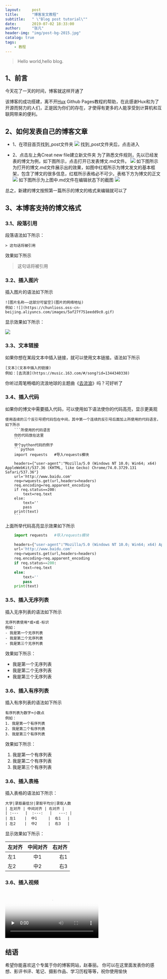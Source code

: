 ```yaml
---
layout:     post
title:      "博客发文教程"
subtitle:   " \"Blog post tutorial\""
date:       2019-07-02 18:33:00
author:     "张凡"
header-img: "img/post-bg-2015.jpg"
catalog: true
tags:
    - 教程
---
```


> Hello world,hello blog. 


## 1、前言

今天花了一天的时间，博客就这样开通了

该博客的成功搭建，离不开[Hux](https://github.com/huxpro) Github Pages教程的帮助，在此感谢Hux和为了开源而努力的人们，正是因为你们的存在，才使得有更多的人能享受到计算机和互联网带来的便利。


## 2、如何发表自己的博客文章

- 1、在项目首页找到_post文件夹
![](https://chunlioss.oss-cn-beijing.aliyuncs.com/images/post.jpg)
找到_post文件夹后，点击进入

- 2、点击左上角Creat new file建立新文件夹
为了熟悉文件规则，先以已经发表的博文为例，如下图所示，点击打开已发表博文.md文件。
![](https://chunlioss.oss-cn-beijing.aliyuncs.com/images/openpost.jpg)
如下图所示为打开的博文.md文件展示出的效果，如图中红框所示为博文发文的基本框架，包含了博文的很多信息，红框所示表格必不可少。表格下方为博文的正文
![](https://chunlioss.oss-cn-beijing.aliyuncs.com/images/mdfile.jpg)
如下图所示为上图中.md文件在编辑状态下的截图
![](https://chunlioss.oss-cn-beijing.aliyuncs.com/images/editmdfile.jpg)

总之，新建的博文按照第一篇所示的博文的格式来编辑就可以了

## 3、本博客支持的博文格式
### 3.1、段落引用
段落语法如下所示：
```
> 这句话将被引用
```
效果如下所示

> 这句话将被引用
### 3.2、插入图片
插入图片的语法如下所示
```
![图片名称——这部分可留空](图片的网络地址)
例如：![](https://chunlioss.oss-cn-beijing.aliyuncs.com/images/5af27f751eedd9c0.gif)
```
显示效果如下所示：

![](https://chunlioss.oss-cn-beijing.aliyuncs.com/images/5af27f751eedd9c0.gif)
### 3.3、文本链接
如果你想在某段文本中插入链接，就可以使用文本链接。语法如下所示
```
[文本](文本中插入的链接)
例如：[去流浪](https://music.163.com/#/song?id=1344340338)
```

你听过周笔畅唱的流浪地球的主题曲《[去流浪](https://music.163.com/#/song?id=1344340338)》吗？可好听了
### 3.4、插入代码
如果你的博文中需要插入代码，可以使用如下语法使你的代码高亮，显示更美观
```
使用连续的三个反引号把代码包在中间，其中第一个连续的反引号后面加上所使用的代码语言，如下所示
    ```所使用的代码语言
    你的代码放在这里
    ```
    举个python代码的例子
    ```python
    import requests   #导入requests模块
    
    headers={"user-agent":"Mozilla/5.0 (Windows NT 10.0; Win64; x64) AppleWebKit/537.36 (KHTML, like Gecko) Chrome/74.0.3729.131 Safari/537.36"}
    url='http://www.baidu.com'
    req=rwquests.get(url,headers=headers)
    req.encoding=req.apparent_encoding
    if req.status==200:
        text=req.text
    else:
        text=''
        pass
    print(text)
    ```
```
上面所举代码高亮显示效果如下所示
~~~python
    import requests   #导入requests模块
    
    headers={"user-agent":"Mozilla/5.0 (Windows NT 10.0; Win64; x64) AppleWebKit/537.36 (KHTML, like Gecko) Chrome/74.0.3729.131 Safari/537.36"}
    url='http://www.baidu.com'
    req=rwquests.get(url,headers=headers)
    req.encoding=req.apparent_encoding
    if req.status==200:
        text=req.text
    else:
        text=''
        pass
    print(text)
~~~
### 3.5、插入无序列表
插入无序列表的语法如下所示
```
无序列表使用*或+或-标识
例如：
- 我是第一个无序列表
- 我是第二个无序列表
- 我是第三个无序列表
```
效果如下所示：
- 我是第一个无序列表
- 我是第二个无序列表
- 我是第三个无序列表
### 3.6、插入有序列表
插入有序列表的语法如下所示
```
有序列表为数字+小数点
例如：
1. 我是第一个有序列表
2. 我是第二个有序列表
3. 我是第三个有序列表
```
效果如下所示：
1. 我是第一个有序列表
2. 我是第二个有序列表
3. 我是第三个有序列表
### 3.6、插入表格
插入表格的语法如下所示：
```
大学|录取最低分|录取平均分|录取人数
| 左对齐 | 中间对齐 | 右对齐 |
| :---   |  :---:   |   ---: |
| 左1    |  中1     |  右1   |
| 左2    |  中2     |  右3   |
```
显示效果如下所示：


| 左对齐 | 中间对齐 | 右对齐 |
| :---   |  :---:   |   ---: |
| 左1    |  中1     |  右1   |
| 左2    |  中2     |  右3   |

### 3.6、插入视频

<video id="video" controls="" preload="none" poster="https://chunlioss.oss-cn-beijing.aliyuncs.com/images/5af27f751eedd9c0.gif">
<source id="mp4" src="https://vodkgeyttp8.vod.126.net/cloudmusic/a698/core/b34e/381a512878077c9bfa7f3d068497dda5.mp4?wsSecret=4d28eae50de067af6363035d94b248e0&wsTime=1562129858">
</video>

## 结语
希望你能喜欢这个专属于你的博客网站，赵春丽。
你可以在这里面发表你的感想、影评书评、笔记、摄影作品、学习历程等等，祝你使用愉快
